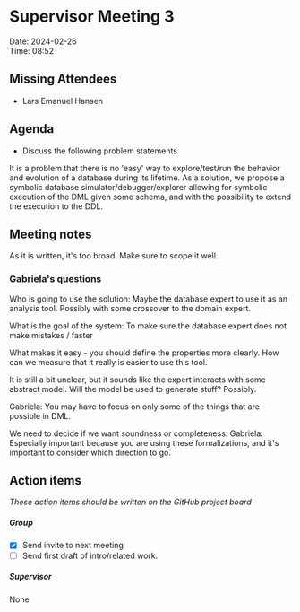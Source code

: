 # Supervisor Meeting 3
Date: 2024-02-26  
Time: 08:52  

## Missing Attendees
- Lars Emanuel Hansen

## Agenda
- Discuss the following problem statements

It is a problem that there is no 'easy' way to explore/test/run the behavior and evolution of a database during its lifetime. As a solution, we propose a symbolic database simulator/debugger/explorer allowing for symbolic execution of the DML given some schema, and with the possibility to extend the execution to the DDL.

## Meeting notes
As it is written, it's too broad. Make sure to scope it well.

### Gabriela's questions
Who is going to use the solution: Maybe the database expert to use it as an analysis tool. Possibly with some crossover to the domain expert.

What is the goal of the system: To make sure the database expert does not make mistakes / faster

What makes it easy - you should define the properties more clearly.
How can we measure that it really is easier to use this tool.

It is still a bit unclear, but it sounds like the expert interacts with some abstract model. Will the model be used to generate stuff? Possibly.

Gabriela: You may have to focus on only some of the things that are possible in DML.

We need to decide if we want soundness or completeness.
Gabriela: Especially important because you are using these formalizations, and it's important to consider which direction to go.

## Action items
*These action items should be written on the GitHub project board*

##### Group
- [x] Send invite to next meeting
- [ ] Send first draft of intro/related work.

##### Supervisor
None